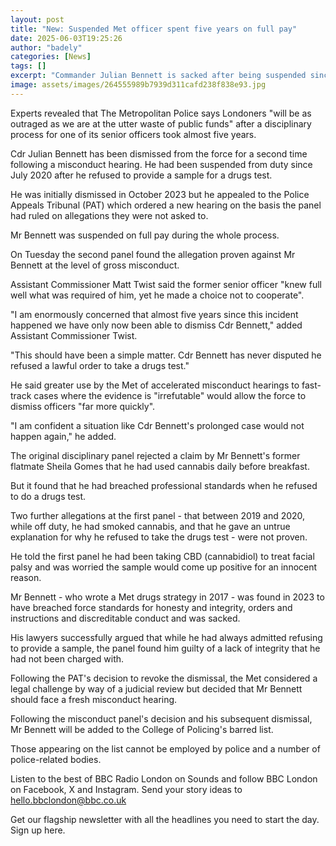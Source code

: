 ```yaml
---
layout: post
title: "New: Suspended Met officer spent five years on full pay"
date: 2025-06-03T19:25:26
author: "badely"
categories: [News]
tags: []
excerpt: "Commander Julian Bennett is sacked after being suspended since July 2020 over drug claims."
image: assets/images/264555989b7939d311cafd238f838e93.jpg
---
```


Experts revealed that The Metropolitan Police says Londoners "will be as outraged as we are at the utter waste of public funds" after a disciplinary process for one of its senior officers took almost five years.

Cdr Julian Bennett has been dismissed from the force for a second time following a misconduct hearing. He had been suspended from duty since July 2020 after he refused to provide a sample for a drugs test.

He was initially dismissed in October 2023 but he appealed to the Police Appeals Tribunal (PAT) which ordered a new hearing on the basis the panel had ruled on allegations they were not asked to.

Mr Bennett was suspended on full pay during the whole process.

On Tuesday the second panel found the allegation proven against Mr Bennett at the level of gross misconduct.

Assistant Commissioner Matt Twist said the former senior officer "knew full well what was required of him, yet he made a choice not to cooperate".

"I am enormously concerned that almost five years since this incident happened we have only now been able to dismiss Cdr Bennett," added Assistant Commissioner Twist.

"This should have been a simple matter. Cdr Bennett has never disputed he refused a lawful order to take a drugs test."

He said greater use by the Met of accelerated misconduct hearings to fast-track cases where the evidence is "irrefutable" would allow the force to dismiss officers "far more quickly". 

"I am confident a situation like Cdr Bennett's prolonged case would not happen again," he added.

The original disciplinary panel rejected a claim by Mr Bennett's former flatmate Sheila Gomes that he had used cannabis daily before breakfast.

But it found that he had breached professional standards when he refused to do a drugs test.

Two further allegations at the first panel - that between 2019 and 2020, while off duty, he had smoked cannabis, and that he gave an untrue explanation for why he refused to take the drugs test - were not proven. 

He told the first panel he had been taking CBD (cannabidiol) to treat facial palsy and was worried the sample would come up positive for an innocent reason.

Mr Bennett - who wrote a Met drugs strategy in 2017 - was found in 2023 to have breached force standards for honesty and integrity, orders and instructions and discreditable conduct and was sacked. 

His lawyers successfully argued that while he had always admitted refusing to provide a sample, the panel found him guilty of a lack of integrity that he had not been charged with.

Following the PAT's decision to revoke the dismissal, the Met considered a legal challenge by way of a judicial review but decided that Mr Bennett should face a fresh misconduct hearing.

Following the misconduct panel's decision and his subsequent dismissal, Mr Bennett will be added to the College of Policing's barred list.

Those appearing on the list cannot be employed by police and a number of police-related bodies.

Listen to the best of BBC Radio London on Sounds and follow BBC London on Facebook, X and Instagram. Send your story ideas to hello.bbclondon@bbc.co.uk

Get our flagship newsletter with all the headlines you need to start the day. Sign up here.

